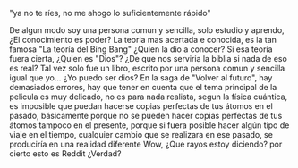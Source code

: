 "ya no te ríes, no me ahogo lo suficientemente rápido"

De algun modo soy una persona comun y sencilla, solo estudio y aprendo, ¿El conocimiento es poder?
La teoria mas acertada e conocida, es la tan famosa "La teoría del Bing Bang" ¿Quien la dio a conocer?
Si esa teoria fuera cierta, ¿Quien es "Dios"? ¿De que nos serviria la biblia si nada de eso es real?
Tal vez solo fue un libro, escrito por una persona comun y sencilla igual que yo...
¿Yo puedo ser dios?
En la saga de "Volver al futuro", hay demasiados errores, hay que tener en cuenta que el tema principal de la pelicula es muy delicado,
no es para nada realista, segun la física cuántica, es imposible que puedan hacerse copias perfectas de tus átomos en el pasado, básicamente porque no se pueden hacer copias perfectas de tus átomos tampoco en el
presente, porque si fuera posible hacer algún tipo de viaje en el tiempo, cualquier cambio que se realizara en ese pasado, se produciría en una realidad diferente
Wow, ¿Que rayos estoy diciendo? por cierto esto es Reddit ¿Verdad?
